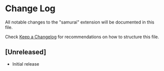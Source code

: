 # Change Log

All notable changes to the "samurai" extension will be documented in this file.

Check [Keep a Changelog](http://keepachangelog.com/) for recommendations on how to structure this file.

## [Unreleased]

- Initial release

